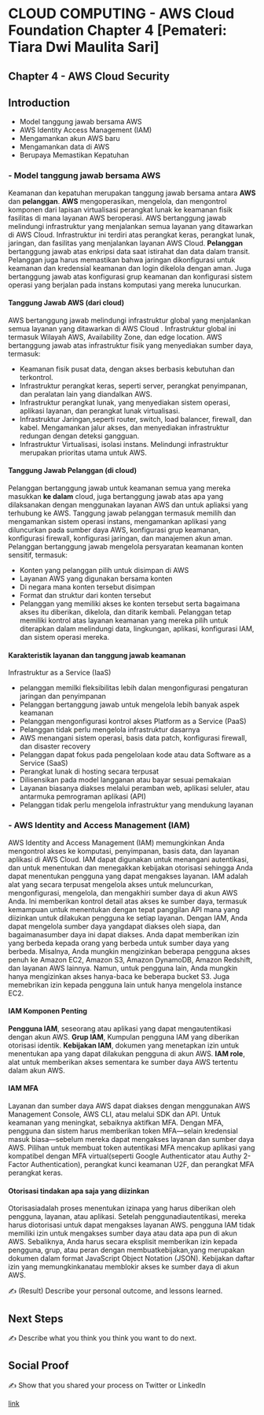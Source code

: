 
# CLOUD COMPUTING - AWS Cloud Foundation Chapter 4 [Pemateri: Tiara Dwi Maulita Sari]
## Chapter 4 - AWS Cloud Security
## Introduction
- Model tanggung jawab bersama AWS
- AWS Identity Access Management (IAM)
- Mengamankan akun AWS baru
- Mengamankan data di AWS
- Berupaya Memastikan Kepatuhan

### - Model tanggung jawab bersama AWS
  Keamanan dan kepatuhan merupakan tanggung jawab bersama antara **AWS** dan **pelanggan**. **AWS** mengoperasikan, mengelola, dan mengontrol komponen dari lapisan virtualisasi perangkat lunak ke keamanan fisik fasilitas di mana layanan AWS beroperasi. AWS bertanggung jawab melindungi infrastruktur yang menjalankan semua layanan yang ditawarkan di AWS Cloud. Infrastruktur ini terdiri atas perangkat keras, perangkat lunak, jaringan, dan fasilitas yang menjalankan layanan AWS Cloud. 
  **Pelanggan** bertanggung jawab atas enkripsi data saat istirahat dan data dalam transit. Pelanggan juga harus memastikan bahwa jaringan dikonfigurasi untuk keamanan dan kredensial keamanan dan login dikelola dengan aman. Juga bertanggung jawab atas konfigurasi grup keamanan dan konfigurasi sistem operasi yang berjalan pada instans komputasi yang mereka lunucurkan.

#### Tanggung Jawab AWS (dari cloud)
  AWS bertanggung jawab melindungi infrastruktur global yang menjalankan semua layanan yang ditawarkan di AWS Cloud . Infrastruktur global ini termasuk Wilayah AWS, Availability Zone, dan edge location. 
  AWS bertanggung jawab atas infrastruktur fisik yang menyediakan sumber daya, termasuk:
  - Keamanan fisik pusat data, dengan akses berbasis kebutuhan dan terkontrol.
  - Infrastruktur perangkat keras, seperti server, perangkat penyimpanan, dan peralatan lain yang diandalkan AWS.
  - Infrastruktur perangkat lunak, yang menyediakan sistem operasi, aplikasi layanan, dan perangkat lunak virtualisasi.
  - Infrastruktur Jaringan,seperti router, switch, load balancer, firewall, dan kabel. Mengamankan jalur akses, dan menyediakan infrastruktur redungan dengan deteksi gangguan.
  - Infrastruktur Virtualisasi, isolasi instans.
Melindungi infrastruktur merupakan prioritas utama untuk AWS.

#### Tanggung Jawab Pelanggan (di cloud)
  Pelanggan bertanggung jawab untuk keamanan semua yang mereka masukkan **ke dalam** cloud, juga bertanggung jawab atas apa yang dilaksanakan dengan menggunakan layanan AWS dan untuk apliaksi yang terhubung ke AWS. Tanggung jawab pelanggan termasuk memilih dan mengamankan sistem operasi instans, mengamankan aplikasi yang diluncurkan pada sumber daya AWS, konfigurasi grup keamanan, konfigurasi firewall, konfigurasi jaringan, dan manajemen akun aman.
  Pelanggan bertanggung jawab mengelola persyaratan keamanan konten sensitif, termasuk:
  - Konten yang pelanggan pilih untuk disimpan di AWS
  - Layanan AWS yang digunakan bersama konten
  - Di negara mana konten tersebut disimpan
  - Format dan struktur dari konten tersebut
  - Pelanggan yang memiliki akses ke konten tersebut serta bagaimana akses itu diberikan, dikelola, dan ditarik kembali.
  Pelanggan tetap memiliki kontrol atas layanan keamanan yang mereka pilih untuk diterapkan dalam melindungi data, lingkungan, aplikasi, konfigurasi IAM, dan sistem operasi mereka.

#### Karakteristik layanan dan tanggung jawab keamanan
  Infrastruktur as a Service (IaaS)
  - pelanggan memilki fleksibilitas lebih dalan mengonfigurasi pengaturan jaringan dan penyimpanan
  - Pelanggan bertanggung jawab untuk mengelola lebih banyak aspek keamanan
  - Pelanggan mengonfigurasi kontrol akses
  Platform as a Service (PaaS)
  - Pelanggan tidak perlu mengelola infrastruktur dasarnya
  - AWS menangani sistem operasi, basis data patch, konfigurasi firewall, dan disaster recovery
  - Pelanggan dapat fokus pada pengelolaan kode atau data
  Software as a Service (SaaS)
  - Perangkat lunak di hosting secara terpusat
  - Dilisensikan pada model langganan atau bayar sesuai pemakaian
  - Layanan biasanya diakses melalui peramban web, aplikasi seluler, atau antarmuka pemrograman aplikasi (API)
  - Pelanggan tidak perlu mengelola infrastruktur yang mendukung layanan
    

### - AWS Identity and Access Management (IAM)
  AWS Identity and Access Management (IAM) memungkinkan Anda mengontrol akses ke komputasi, penyimpanan, basis data, dan layanan aplikasi di AWS Cloud. IAM dapat digunakan untuk menangani autentikasi, dan untuk menentukan dan menegakkan kebijakan otorisasi sehingga Anda dapat menentukan pengguna yang dapat mengakses layanan.
  IAM adalah alat yang secara terpusat mengelola akses untuk meluncurkan, mengonfigurasi, mengelola, dan mengakhiri sumber daya di akun AWS Anda. Ini memberikan kontrol detail atas akses ke sumber daya, termasuk kemampuan untuk menentukan dengan tepat panggilan API mana yang diizinkan untuk dilakukan pengguna ke setiap layanan.
  Dengan IAM, Anda dapat mengelola sumber daya yangdapat diakses oleh siapa, dan bagaimanasumber daya ini dapat diakses. Anda dapat memberikan izin yang berbeda kepada orang yang berbeda untuk sumber daya yang berbeda. Misalnya, Anda mungkin mengizinkan beberapa pengguna akses penuh ke Amazon EC2, Amazon S3, Amazon DynamoDB, Amazon Redshift, dan layanan AWS lainnya. Namun, untuk pengguna lain, Anda mungkin hanya mengizinkan akses hanya-baca ke beberapa bucket S3. Juga memebrikan izin kepada pengguna lain untuk hanya mengelola instance EC2.
#### IAM Komponen Penting
**Pengguna IAM**, seseorang atau aplikasi yang dapat mengautentikasi dengan akun AWS.
**Grup IAM**, Kumpulan pengguna IAM yang diberikan otorisasi identik.
**Kebijakan IAM**, dokumen yang menetapkan izin untuk menentukan apa yang dapat dilakukan pengguna di akun AWS. 
**IAM role**, alat untuk memberikan akses sementara ke sumber daya AWS tertentu dalam akun AWS.

#### IAM MFA
  Layanan dan sumber daya AWS dapat diakses dengan menggunakan AWS Management Console, AWS CLI, atau melalui SDK dan API. Untuk keamanan yang meningkat, sebaiknya aktifkan MFA. Dengan MFA, pengguna dan sistem harus memberikan token MFA—selain kredensial masuk biasa—sebelum mereka dapat mengakses layanan dan sumber daya AWS.
  Pilihan untuk membuat token autentikasi MFA mencakup aplikasi yang kompatibel dengan MFA virtual(seperti Google Authenticator atau Authy 2-Factor Authentication), perangkat kunci keamanan U2F, dan perangkat MFA perangkat keras.

#### Otorisasi tindakan apa saja yang diizinkan
  Otorisasiadalah proses menentukan izinapa yang harus diberikan oleh pengguna, layanan, atau aplikasi. Setelah penggunadiautentikasi, mereka harus diotorisasi untuk dapat mengakses layanan AWS. pengguna IAM tidak memiliki izin untuk mengakses sumber daya atau data apa pun di akun AWS. Sebaliknya, Anda harus secara eksplisit memberikan izin kepada pengguna, grup, atau peran dengan membuatkebijakan,yang merupakan dokumen dalam format JavaScript Object Notation (JSON). Kebijakan daftar izin yang memungkinkanatau memblokir akses ke sumber daya di akun AWS.

✍️ (Result) Describe your personal outcome, and lessons learned.

## Next Steps

✍️ Describe what you think you think you want to do next.

## Social Proof

✍️ Show that you shared your process on Twitter or LinkedIn

[link](link)
